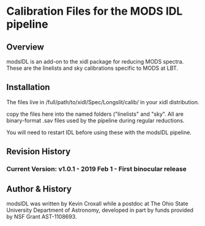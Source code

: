 # Calibration Files for the MODS IDL pipeline

## Overview

modsIDL is an add-on to the xidl package for reducing MODS spectra.
These are the linelists and sky calibrations specific to MODS at LBT.

## Installation

The files live in /full/path/to/xidl/Spec/Longslit/calib/ in your xidl distribution.

copy the files here into the named folders ("linelists" and "sky".  All are binary-format .sav
files used by the pipeline during regular reductions.

You will need to restart IDL before using these with the modsIDL pipeline.

## Revision History

### Current Version: v1.0.1 - 2019 Feb 1 - First binocular release

## Author & History

modsIDL was written by Kevin Croxall while a postdoc at The Ohio State University
Department of Astronomy, developed in part by funds provided by NSF Grant AST-1108693.
